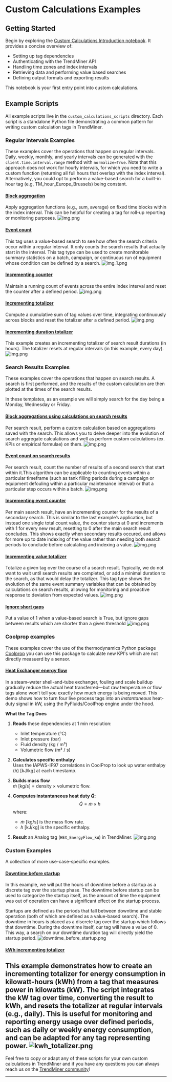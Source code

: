 # Custom Calculations Examples

## Getting Started

Begin by exploring the [Custom Calculations Introduction notebook](custom_calculations_introduction.ipynb). It provides a concise overview of:

* Setting up tag dependencies
* Authenticating with the TrendMiner API
* Handling time zones and index intervals
* Retrieving data and performing value based searches
* Defining output formats and exporting results

This notebook is your first entry point into custom calculations.

## Example Scripts

All example scripts live in the `custom_calculations_scripts` directory. Each script is a standalone Python file demonstrating a common pattern for writing custom calculation tags in TrendMiner.

### Regular Intervals Examples

These examples cover the operations that happen on regular intervals. Daily, weekly, monthly, and yearly intervals can be generated with the `client.time.interval.range` method with `normalize=True`. Note that this approach does not work for hourly intervals, for which you need to write a custom function (returning all full hours that overlap with the index interval). Alternatively, you could opt to perform a value-based search for a built-in hour tag (e.g, TM_hour_Europe_Brussels) being constant.

#### [Block aggregation](custom_calculations_scripts/regular_intervals_examples/block_aggregation.py)
Apply aggregation functions (e.g., sum, average) on fixed time blocks within the index interval. This can be helpful for creating a tag for roll-up reporting or monitoring purposes.
![img.png](images/block_aggregation.png)

#### [Event count](custom_calculations_scripts/regular_intervals_examples/event_counter.py)
This tag uses a value-based search to see how often the search criteria occur within a regular interval. It only counts the search results that actually start in the interval. This tag type can be used to create monitorable summary statistics on a batch, campaign, or continuous run of equipment whose condition can be defined by a search.
![img_1.png](images/event_count.png)
  
#### [Incrementing counter](custom_calculations_scripts/regular_intervals_examples/incrementing_counter.py)
Maintain a running count of events across the entire index interval and reset the counter after a defined period.
![img.png](images/incrementing_counter.png)

#### [Incrementing totalizer](custom_calculations_scripts/regular_intervals_examples/incrementing_totalizer.py)
Compute a cumulative sum of tag values over time, integrating continuously across blocks and reset the totalizer after a defined period.
![img.png](images/incrementing_totalizer.png)

#### [Incrementing duration totalizer](custom_calculations_scripts/regular_intervals_examples/incrementing_duration_totalizer.py)
This example creates an incrementing totalizer of search result durations (in hours). The totalizer resets at regular intervals (in  this example, every day).
![img.png](images/incrementing_duration_totalizer.png)


### Search Results Examples
These examples cover the operations that happen on search results. A search is first performed, and the results of the custom calculation are then plotted at the times of the search results.

In these templates, as an example we will simply search for the day being a Monday, Wednesday or Friday.

#### [Block aggregations using calculations on search results](custom_calculations_scripts/search_results_examples/block_aggregations_calc_search_results.py)
Per search result, perform a custom calculation based on aggregations saved with the search. This allows you to delve deeper into the evolution of search aggregate calculations and well as perform custom calculations (ex. KPIs or empirical formulae) on them.
![img.png](images/block_aggregations_calc_search_results.png)

#### [Event count on search results](custom_calculations_scripts/search_results_examples/event_counter_for_search_results.py)
Per search result, count the number of results of a second search that start within it.This algorithm can be applicable to counting events within a particular timeframe (such as tank filling periods during a campaign or equipment defouling within a particular maintenance interval) or that a particular step occurs within a batch.
![img.png](images/event_counter_for_search_results.png)
  
#### [Incrementing event counter](custom_calculations_scripts/search_results_examples/incrementing_event_counter_search_results.py)
Per main search result, have an incrementing counter for the results of a secondary search. This is similar to the last example’s application, but instead one single total count value, the counter starts at 0 and increments with 1 for every new result, resetting to 0 after the main search result concludes. This shows exactly when secondary results occured, and allows for more up to date indexing of the value rather than needing both search periods to conclude before calculating and indexing a value.
![img.png](images/incrementing_event_counter_search_results.png)

#### [Incrementing value totalizer](custom_calculations_scripts/search_results_examples/incrementing_value_totalizer_search_results.py)
Totalize a given tag over the course of a search result. Typically, we do not want to wait until search results are completed, or add a minimal duration to the search, as that would delay the totalizer. This tag type shows the evolution of the same event summary variables that can be obtained by calculations on search results, allowing for monitoring and proactive response to deviation from expected values.
![img.png](images/incrementing_value_totalizer_search_results.png)

#### [Ignore short gaps](custom_calculations_scripts/search_results_examples/ignore_short_gaps.py)
Put a value of 1 when a value-based search is True, but ignore gaps between results which are shorter than a given threshold
![img.png](images/ignore_short_gaps.png)


### Coolprop examples
These examples cover the use of the thermodynamics Python package [Coolprop](http://www.coolprop.org/coolprop/wrappers/Python/index.html) you can use this package to calculate new KPI's which are not directly measuerd by a sensor.

#### [Heat Exchanger energy flow](custom_calculations_scripts/coolprop_examples/heat_exchanger_energy_flow.py)  
In a steam–water shell-and-tube exchanger, fouling and scale buildup gradually reduce the actual heat transferred—but raw temperature or flow tags alone won’t tell you exactly how much energy is being moved. This demo shows how to turn four live process tags into an _instantaneous_ heat-duty signal in kW, using the PyFluids/CoolProp engine under the hood.

**What the Tag Does**
1. **Reads** these dependencies at 1 min resolution:  
   - Inlet temperature (°C)  
   - Inlet pressure (bar)  
   - Fluid density (kg / m³)  
   - Volumetric flow (m³ / s)  

2. **Calculates specific enthalpy**  
   Uses the IAPWS-IF97 correlations in CoolProp to look up water enthalpy \(h\) [kJ/kg] at each timestamp.

3. **Builds mass flow**  
   $\dot{m}$ [kg/s] = density × volumetric flow.

4. **Computes instantaneous heat duty $\dot{Q}$:**
   $$
     \dot{Q} = \dot{m} \times h
   $$
   where:
   - $\dot{m}$ [kg/s] is the mass flow rate.
   - $h$ [kJ/kg] is the specific enthalpy.

5. **Result** an Analog tag (`HEX_EnergyFlow_kW`) in TrendMiner.
![img.png](images/heat_exchanger_coolprop.png)


### Custom Examples
A collection of more use-case-specific examples.

#### [Downtime before startup](custom_calculations_scripts/custom_examples/downtime_before_startup.py)
In this example, we will put the hours of downtime before a startup as a discrete tag over the startup phase. The downtime before startup can be used to categorize the startup itself, as the amount of time the equipment was out of operation can have a significant effect on the startup process. 

Startups are defined as the periods that fall between downtime and stable operation (both of which are defined as a value-based search). The downtime in hours is placed as a discrete tag over the startup which follows that downtime. During the downtime itself, our tag will have a value of 0. This way, a search on our downtime duration tag will directly yield the startup period.
![downtime_before_startup.png](images/downtime_before_startup.png)

#### [kWh incrementing totalizer](custom_calculations_scripts/custom_examples/kwh_totalizer.py)
This example demonstrates how to create an incrementing totalizer for energy consumption in kilowatt-hours (kWh) from a tag that measures power in kilowatts (kW). The script integrates the kW tag over time, converting the result to kWh, and resets the totalizer at regular intervals (e.g., daily). This is useful for monitoring and reporting energy usage over defined periods, such as daily or weekly energy consumption, and can be adapted for any tag representing power.
![kwh_totalizer.png](images/kwh_totalizer.png)
---

Feel free to copy or adapt any of these scripts for your own custom calculations in TrendMiner and if you have any questions you can always reach us on the [TrendMiner community](https://community.trendminer.com)!

---